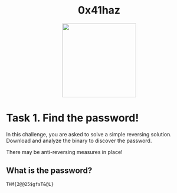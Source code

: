 # <div align="center">0x41haz</div>
<div align="center">
  <img src="https://github.com/user-attachments/assets/d1a28066-5e54-4f86-ba21-2353d5ecb097" height="200"></img>
</div>

# Task 1. Find the password!

In this challenge, you are asked to solve a simple reversing solution. Download and analyze the binary to discover the password.

There may be anti-reversing measures in place!

## What is the password?
```
THM{2@@25$gfsT&@L}
```
